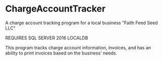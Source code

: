 # ChargeAccountTracker
A charge account tracking program for a local business "Faith Feed Seed LLC"

REQUIRES SQL SERVER 2016 LOCALDB

This program tracks charge account information, invoices, and has an ability to print invoices based on the business' needs.
